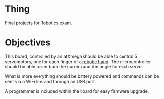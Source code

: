 # Thing

Final projects for Robotics exam.

# Objectives

This board, controlled by an atXmega should be able to control 5 servomotors,
one for each finger of a [robotic hand](http://inmoov.fr/hand-and-forarm/).
The microcontroller should be able to set both the current and the angle for
each servo.

What is more everything should be battery powered and commands can be sent via a
WiFi link and through an USB port.

A programmer is included within the board for easy firmware upgrade.
